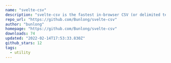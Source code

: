 ```yaml
---
name: "svelte-csv"
description: "svelte-csv is the fastest in-browser CSV (or delimited text) parser for Svelte. It is full of useful features such as CSVDownloader, readString, jsonToCSV, readRemoteFile, CSVReader, ... etc."
repo_url: "https://github.com/Bunlong/svelte-csv"
author: "bunlong"
homepage: "https://github.com/Bunlong/svelte-csv"
downloads: 74
updated: "2022-02-14T17:53:33.830Z"
github_stars: 12
tags: 
  - utility
---
```

